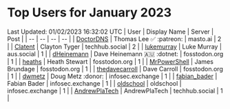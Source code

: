 # Top Users for January 2023
Last Updated: 01/02/2023 16:32:02 UTC
| User | Display Name | Server | Post |
| -- | -- | -- | -- |
| [DoctorDNS](https://masto.ai/@DoctorDNS) | Thomas Lee ✅ :patreon: | masto.ai | 2 |
| [Clatent](https://techhub.social/@Clatent) | Clayton Tyger | techhub.social | 2 |
| [lukemurray](https://aus.social/@lukemurray) | Luke Murray | aus.social | 1 |
| [dHeinemann](https://fosstodon.org/@dHeinemann) | Dave Heinemann 🇦🇺 :dotnet: | fosstodon.org | 1 |
| [heaths](https://fosstodon.org/@heaths) | Heath Stewart | fosstodon.org | 1 |
| [MrPowerShell](https://fosstodon.org/@MrPowerShell) | James Brundage | fosstodon.org | 1 |
| [thedavecarroll](https://fosstodon.org/@thedavecarroll) | Dave Carroll | fosstodon.org | 1 |
| [dwmetz](https://infosec.exchange/@dwmetz) | Doug Metz :donor: | infosec.exchange | 1 |
| [fabian_bader](https://infosec.exchange/@fabian_bader) | Fabian Bader | infosec.exchange | 1 |
| [oldschool](https://infosec.exchange/@oldschool) | oldschool | infosec.exchange | 1 |
| [AndrewPlaTech](https://techhub.social/@AndrewPlaTech) | AndrewPlaTech | techhub.social | 1 |

